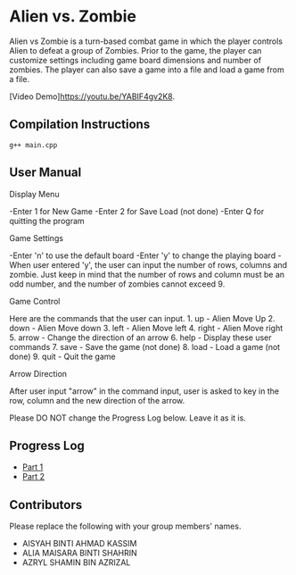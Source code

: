 # Alien vs. Zombie

Alien vs Zombie is a turn-based combat game in which the player controls Alien to defeat a group of 
Zombies. Prior to the game, the player can customize settings including game board dimensions and 
number of zombies. The player can also save a game into a file and load a game from a file.

[Video Demo]https://youtu.be/YABIF4gv2K8.

## Compilation Instructions

```
g++ main.cpp 
```

## User Manual

Display Menu

-Enter 1 for New Game
-Enter 2 for Save Load (not done)
-Enter Q for quitting the program

Game Settings

-Enter 'n' to use the default board 
-Enter 'y' to change the playing board
  -When user entered 'y', the user can input the number of rows, columns and zombie. Just keep in mind that the number of rows and column must be an odd number, and    the number of zombies cannot exceed 9.
  
Game Control

Here are the commands that the user can input.
    1. up - Alien Move Up
    2. down - Alien Move down
    3. left - Alien Move left
    4. right - Alien Move right
    5. arrow - Change the direction of an arrow
    6. help - Display these user commands
    7. save - Save the game (not done)
    8. load - Load a game (not done)
    9. quit - Quit the game

Arrow Direction

After user input "arrow" in the command input, user is asked to key in the row, column and the new direction of the arrow.

Please DO NOT change the Progress Log below. Leave it as it is.

## Progress Log

- [Part 1](PART1.md)
- [Part 2](PART2.md)

## Contributors

Please replace the following with your group members' names. 

- AISYAH BINTI AHMAD KASSIM
- ALIA MAISARA BINTI SHAHRIN
- AZRYL SHAMIN BIN AZRIZAL


